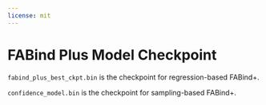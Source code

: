 ```yaml
---
license: mit
---
```


# FABind Plus Model Checkpoint

`fabind_plus_best_ckpt.bin` is the checkpoint for regression-based FABind+.

`confidence_model.bin` is the checkpoint for sampling-based FABind+.